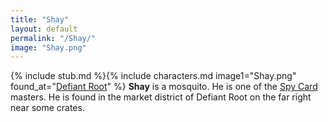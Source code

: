 ```yaml
---
title: "Shay"
layout: default
permalink: "/Shay/"
image: "Shay.png"
---
```

{% include stub.md %}{% include characters.md image1="Shay.png" found_at="[Defiant Root](/Defiant_Root)" %}
**Shay** is a mosquito. He is one of the [Spy Card](/Spy_Cards) masters. He is found in the market district of Defiant Root on the far right near some crates.